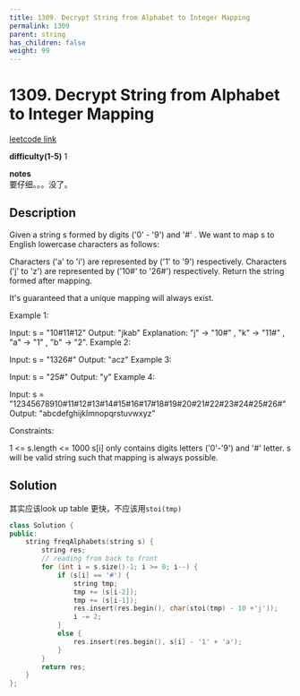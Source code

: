 ```yaml
---
title: 1309. Decrypt String from Alphabet to Integer Mapping
permalink: 1309
parent: string
has_children: false
weight: 99
---
```

# 1309. Decrypt String from Alphabet to Integer Mapping
[leetcode link](https://leetcode.com/problems/decrypt-string-from-alphabet-to-integer-mapping/)

**difficulty(1-5)** 
1

**notes**   
要仔细。。。没了。

## Description
Given a string s formed by digits ('0' - '9') and '#' . We want to map s to English lowercase characters as follows:

Characters ('a' to 'i') are represented by ('1' to '9') respectively.
Characters ('j' to 'z') are represented by ('10#' to '26#') respectively. 
Return the string formed after mapping.

It's guaranteed that a unique mapping will always exist.

 

Example 1:

Input: s = "10#11#12"
Output: "jkab"
Explanation: "j" -> "10#" , "k" -> "11#" , "a" -> "1" , "b" -> "2".
Example 2:

Input: s = "1326#"
Output: "acz"
Example 3:

Input: s = "25#"
Output: "y"
Example 4:

Input: s = "12345678910#11#12#13#14#15#16#17#18#19#20#21#22#23#24#25#26#"
Output: "abcdefghijklmnopqrstuvwxyz"
 

Constraints:

1 <= s.length <= 1000
s[i] only contains digits letters ('0'-'9') and '#' letter.
s will be valid string such that mapping is always possible.

## Solution
其实应该look up table 更快，不应该用`stoi(tmp)`
```c++
class Solution {
public:
    string freqAlphabets(string s) {
        string res;
        // reading from back to front
        for (int i = s.size()-1; i >= 0; i--) {
            if (s[i] == '#') {
                string tmp;
                tmp += (s[i-2]);
                tmp += (s[i-1]);
                res.insert(res.begin(), char(stoi(tmp) - 10 +'j'));
                i -= 2;
            }
            else {
                res.insert(res.begin(), s[i] - '1' + 'a');
            }
        }
        return res;
    }
};

```
<!-- 
Default label
{: .label }

Blue label
{: .label .label-blue }

Stable
{: .label .label-green }

New release
{: .label .label-purple }

Coming soon
{: .label .label-yellow }

Deprecated
{: .label .label-red } -->
